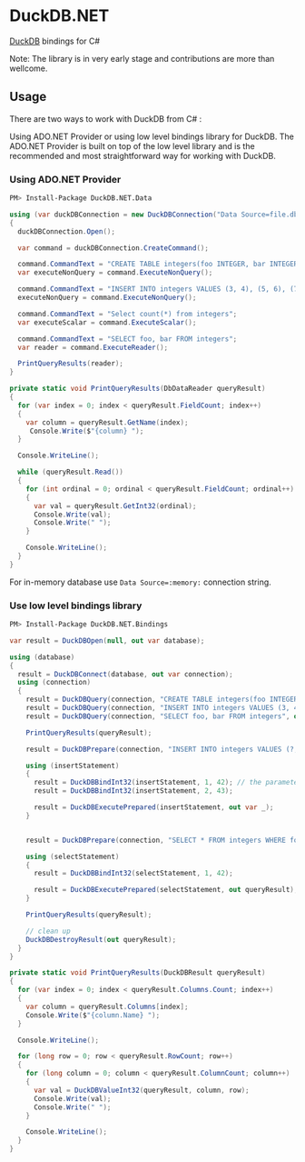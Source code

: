 # DuckDB.NET

[DuckDB](https://duckdb.org/) bindings for C#

Note: The library is in very early stage and contributions are more than wellcome.

## Usage

There are two ways to work with DuckDB from C# :

Using ADO.NET Provider or using low level bindings library for DuckDB. The ADO.NET Provider is built on top of the low level library and is the recommended and most straightforward way for working with DuckDB.

### Using ADO.NET Provider

```sh
PM> Install-Package DuckDB.NET.Data
```

```cs
using (var duckDBConnection = new DuckDBConnection("Data Source=file.db"))
{
  duckDBConnection.Open();

  var command = duckDBConnection.CreateCommand();

  command.CommandText = "CREATE TABLE integers(foo INTEGER, bar INTEGER);";
  var executeNonQuery = command.ExecuteNonQuery();

  command.CommandText = "INSERT INTO integers VALUES (3, 4), (5, 6), (7, 8);";
  executeNonQuery = command.ExecuteNonQuery();

  command.CommandText = "Select count(*) from integers";
  var executeScalar = command.ExecuteScalar();

  command.CommandText = "SELECT foo, bar FROM integers";
  var reader = command.ExecuteReader();

  PrintQueryResults(reader);
}

private static void PrintQueryResults(DbDataReader queryResult)
{
  for (var index = 0; index < queryResult.FieldCount; index++)
  {
    var column = queryResult.GetName(index);
     Console.Write($"{column} ");
  }

  Console.WriteLine();

  while (queryResult.Read())
  {
    for (int ordinal = 0; ordinal < queryResult.FieldCount; ordinal++)
    {
      var val = queryResult.GetInt32(ordinal);
      Console.Write(val);
      Console.Write(" ");
    }

    Console.WriteLine();
  }
}
```

For in-memory database use `Data Source=:memory:` connection string.

### Use low level bindings library

```sh
PM> Install-Package DuckDB.NET.Bindings
```

```cs
var result = DuckDBOpen(null, out var database);

using (database)
{
  result = DuckDBConnect(database, out var connection);
  using (connection)
  {
    result = DuckDBQuery(connection, "CREATE TABLE integers(foo INTEGER, bar INTEGER);", out var queryResult);
    result = DuckDBQuery(connection, "INSERT INTO integers VALUES (3, 4), (5, 6), (7, 8);", out queryResult);
    result = DuckDBQuery(connection, "SELECT foo, bar FROM integers", out queryResult);

    PrintQueryResults(queryResult);

    result = DuckDBPrepare(connection, "INSERT INTO integers VALUES (?, ?)", out var insertStatement);

    using (insertStatement)
    {
      result = DuckDBBindInt32(insertStatement, 1, 42); // the parameter index starts counting at 1!
      result = DuckDBBindInt32(insertStatement, 2, 43);

      result = DuckDBExecutePrepared(insertStatement, out var _);
    }


    result = DuckDBPrepare(connection, "SELECT * FROM integers WHERE foo = ?", out var selectStatement);

    using (selectStatement)
    {
      result = DuckDBBindInt32(selectStatement, 1, 42);

      result = DuckDBExecutePrepared(selectStatement, out queryResult);
    }

    PrintQueryResults(queryResult);

    // clean up
    DuckDBDestroyResult(out queryResult);
  }
}

private static void PrintQueryResults(DuckDBResult queryResult)
{
  for (var index = 0; index < queryResult.Columns.Count; index++)
  {
    var column = queryResult.Columns[index];
    Console.Write($"{column.Name} ");
  }

  Console.WriteLine();

  for (long row = 0; row < queryResult.RowCount; row++)
  {
    for (long column = 0; column < queryResult.ColumnCount; column++)
    {
      var val = DuckDBValueInt32(queryResult, column, row);
      Console.Write(val);
      Console.Write(" ");
    }

    Console.WriteLine();
  }
}

```
